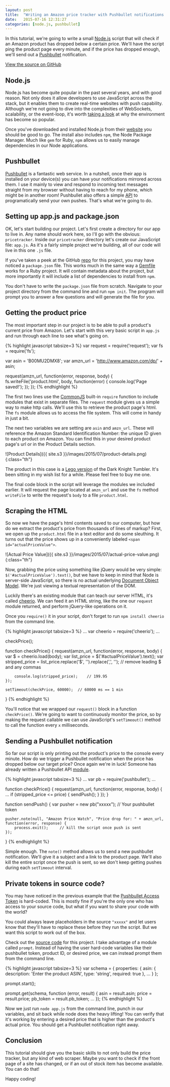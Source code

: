 ```yaml
---
layout: post
title:  "Writing an Amazon price tracker with Pushbullet notifications in Node.js"
date:   2015-07-16 12:31:27
categories: [node.js, pushbullet]
---
```


In this tutorial, we're going to write a small [Node.js][nodejs] script that will check if an Amazon product has dropped below a certain price. We'll have the script ping the product page every minute, and if the price has dropped enough, we'll send out a [Pushbullet][pushbullet] notification.

<p class="text-center">
	<a href="https://github.com/smarulanda/pricetracker" class="btn btn-dark" target="_blank"><i class="fa fa-github"></i> View the source on GitHub</a>
</p>

## Node.js
Node.js has become quite popular in the past several years, and with good reason. Not only does it allow developers to use JavaScript across the stack, but it enables them to create real-time websites with push capability. Although we're not going to dive into the complexities of WebSockets, scalability, or the event-loop, it's worth [taking a look][whynode] at why the environment has become so popular.

Once you've downloaded and installed Node.js from their [website][nodejs] you should be good to go. The install also includes `npm`, the Node Package Manager. Much like `gem` for Ruby, `npm` allows us to easily manage dependencies in our Node applications.

## Pushbullet
[Pushbullet][pushbullet] is a fantastic web service. In a nutshell, once their app is installed on your device(s) you can have your notifications mirrored across them. I use it mainly to view and respond to incoming text messages straight from my browser without having to reach for my phone, which might be in another room! Pushbullet also offers a simple [API][pushbullet api] to programatically send your own pushes. That's what we're going to do.

## Setting up app.js and package.json
OK, let's start building our project. Let's first create a directory for our app to live in. Any name should work here, so I'll go with the obvious: `pricetracker`. Inside our `pricetracker` directory let's create our JavaScript file: `app.js`. As it's a fairly simple project we're building, all of our code will live in this one `.js` file.

If you've taken a peek at the GitHub [repo][repo] for this project, you may have noticed a `package.json` file. This works much in the same way a [Gemfile][gemfile] works for a Ruby project. It will contain metadata about the project, but more importantly it will include a list of dependencies to install from `npm`.

You don't have to write the `package.json` file from scratch. Navigate to your project directory from the command line and run `npm init`. The program will prompt you to answer a few questions and will generate the file for you.

## Getting the product price
The most important step in our project is to be able to pull a product's current price from Amazon. Let's start with this very basic script in `app.js` and run through each line to see what's going on.

{% highlight javascript tabsize=3 %}
var request = require('request');
var fs = require('fs');

var asin = 'B00MU2DMX8';
var amzn_url = 'http://www.amazon.com/dp/' + asin;

request(amzn_url, function(error, response, body) {
	fs.writeFile('product.html', body, function(error) {
		console.log('Page saved!');
	});
});
{% endhighlight %}

The first two lines use the [CommonJS][commonjs] built-in `require` function to include modules that exist in separate files. The `request` module gives us a simple way to make http calls. We'll use this to retrieve the product page's html. The `fs` module allows us to access the file system. This will come in handy in just a bit.

The next two variables we are setting are `asin` and `amzn_url`. These will reference the Amazon Standard Identification Number: the unique ID given to each product on Amazon. You can find this in your desired product page's url or in the Product Details section.

![Product Details]({{ site.s3 }}/images/2015/07/product-details.png){:class="th"}

The product in this case is a [Lego version][lego tumbler] of the Dark Knight Tumbler. It's been sitting in my wish list for a while. Please feel free to buy me one.

The final code block in the script will leverage the modules we included earlier. It will request the page located at `amzn_url` and use the `fs` method `writeFile` to write the request's `body` to a file `product.html`.

## Scraping the HTML
So now we have the page's html contents saved to our computer, but how do we extract the product's price from thousands of lines of markup? First, we open up the `product.html` file in a text editor and do some sleuthing. It turns out that the price shows up in a conveniently labeled `<span id="actualPriceValue">`.

![Actual Price Value]({{ site.s3 }}/images/2015/07/actual-price-value.png){:class="th"}

Now, grabbing the price using something like jQuery would be very simple: `$('#actualPriceValue').text()`, but we have to keep in mind that Node is server-side JavaScript, so there is no actual underlying [Document Object Model][dom]. We're just viewing a textual representation of the DOM.

Luckily there's an existing module that can teach our server HTML, it's called [cheerio][cheerio]. We can feed it an HTML string, like the one our `request` module returned, and perform jQuery-like operations on it. 

Once you `require()` it in your script, don't forget to run `npm install cheerio` from the command line.

{% highlight javascript tabsize=3 %}
...
var cheerio = require('cheerio');
...

checkPrice();

function checkPrice() {
	request(amzn_url, function(error, response, body) {
		var $ = cheerio.load(body);
		var list_price = $('#actualPriceValue').text();
		var stripped_price = list_price.replace('$', '').replace(',', '');	// remove leading $ and any commas

		console.log(stripped_price);	// 199.95
	});

	setTimeout(checkPrice, 60000);	// 60000 ms == 1 min
}
{% endhighlight %}

You'll notice that we wrapped our `request()` block in a function `checkPrice()`. We're going to want to continuously monitor the price, so by making the request callable we can use JavaScript's `setTimeout()` method to call the function every `x` milliseconds.

## Sending a Pushbullet notification
So far our script is only printing out the product's price to the console every minute. How do we trigger a Pushbullet notification when the price has dropped below our target price? Once again we're in luck! Someone has already written a Pushbullet API [module][node-pushbullet].

{% highlight javascript tabsize=3 %}
...
var pb = require('pushbullet');
...

function checkPrice() {
	request(amzn_url, function(error, response, body) {
		...
		if (stripped_price <= price) {
			sendPush();
		}
	});
}

function sendPush() {
	var pusher = new pb("xxxxx");	// Your pushbullet token

	pusher.note(null, "Amazon Price Watch", "Price drop for: " + amzn_url, function(error, response) {
		process.exit();		// kill the script once push is sent
	});
}
{% endhighlight %}

Simple enough. The `note()` method allows us to send a new pushbullet notification. We'll give it a subject and a link to the product page. We'll also kill the entire script once the push is sent, so we don't keep getting pushes during each `setTimeout` interval.

## Private tokens in source code?
You may have noticed in the previous example that the [Pushbullet Access Token][pushbullet token] is hard-coded. This is mostly fine if you're the only one who has access to your source code, but what if you want to share your code with the world?

You could always leave placeholders in the source `"xxxxx"` and let users know that they'll have to replace these before they run the script. But we want this script to work out of the box.

Check out the [source code][repo] for this project. I take advantage of a module called `prompt`. Instead of having the user hard-code variables like their pushbullet token, product ID, or desired price, we can instead prompt them from the command line.

{% highlight javascript tabsize=3 %}
var schema = {
	properties: {
		asin: {
			description: 'Enter the product ASIN',
			type: 'string',
			required: true
		},
		...
	}
};

prompt.start();

prompt.get(schema, function (error, result) {
	asin = result.asin;
	price = result.price;
	pb_token = result.pb_token;
	...
});
{% endhighlight %}

Now we just run `node app.js` from the command line, punch in our variables, and sit back while node does the heavy lifting! You can verify that it's working by entering a desired price that is higher than the product's actual price. You should get a Pushbullet notification right away.

## Conclusion
This tutorial should give you the basic skills to not only build the price tracker, but any kind of web scraper. Maybe you want to check if the front page of a site has changed, or if an out of stock item has become available. You can do that!

Happy coding!

[nodejs]: http://nodejs.org
[pushbullet]: http://pushbullet.com
[whynode]: http://chetansurpur.com/blog/2010/10/why-node-js-is-totally-awesome.html
[pushbullet api]: https://docs.pushbullet.com/
[repo]: https://github.com/smarulanda/pricetracker
[gemfile]: http://bundler.io/v1.5/gemfile.html
[commonjs]: https://en.wikipedia.org/wiki/CommonJS
[lego tumbler]: http://www.amazon.com/dp/B00MU2DMX8
[dom]: https://en.wikipedia.org/wiki/Document_Object_Model
[cheerio]: https://github.com/cheeriojs/cheerio
[node-pushbullet]: https://github.com/alexwhitman/node-pushbullet-api
[pushbullet token]: https://www.pushbullet.com/#settings